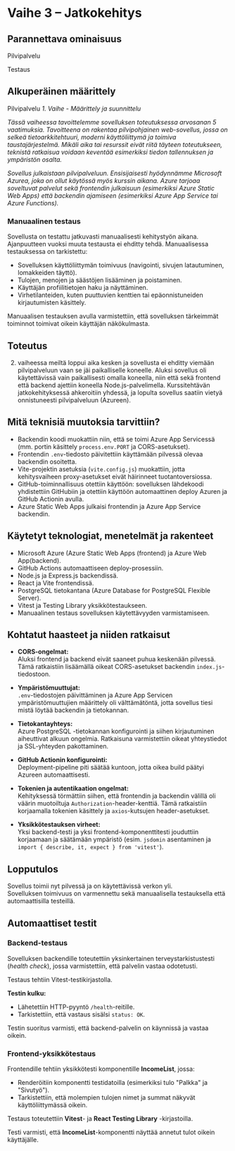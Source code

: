 # Vaihe 3 – Jatkokehitys

## Parannettava ominaisuus
Pilvipalvelu

Testaus

## Alkuperäinen määrittely

Pilvipalvelu
*1. Vaihe - Määrittely ja suunnittelu*

*Tässä vaiheessa tavoittelemme sovelluksen toteutuksessa arvosanan 5 vaatimuksia. Tavoitteena on rakentaa pilvipohjainen web-sovellus, jossa on selkeä tietoarkkitehtuuri, moderni käyttöliittymä ja toimiva taustajärjestelmä. Mikäli aika tai resurssit eivät riitä täyteen toteutukseen, teknistä ratkaisua voidaan keventää esimerkiksi tiedon tallennuksen ja ympäristön osalta.*

*Sovellus julkaistaan pilvipalveluun. Ensisijaisesti hyödynnämme Microsoft Azurea, joka on ollut käytössä myös kurssin aikana. Azure tarjoaa soveltuvat palvelut sekä frontendin julkaisuun (esimerkiksi Azure Static Web Apps) että backendin ajamiseen (esimerkiksi Azure App Service tai Azure Functions).*

### Manuaalinen testaus

Sovellusta on testattu jatkuvasti manuaalisesti kehitystyön aikana. Ajanpuutteen vuoksi muuta testausta ei ehditty tehdä. 
Manuaalisessa testauksessa on tarkistettu:

- Sovelluksen käyttöliittymän toimivuus (navigointi, sivujen latautuminen, lomakkeiden täyttö).
- Tulojen, menojen ja säästöjen lisääminen ja poistaminen.
- Käyttäjän profiilitietojen haku ja näyttäminen.
- Virhetilanteiden, kuten puuttuvien kenttien tai epäonnistuneiden kirjautumisten käsittely.

Manuaalisen testauksen avulla varmistettiin, että sovelluksen tärkeimmät toiminnot toimivat oikein käyttäjän näkökulmasta. 


## Toteutus
2. vaiheessa meiltä loppui aika kesken ja sovellusta ei ehditty viemään pilvipalveluun vaan se jäi paikalliselle koneelle. 
Aluksi sovellus oli käytettävissä vain paikallisesti omalla koneella, niin että sekä frontend että backend ajettiin koneella Node.js-palvelimella.
Kurssitehtävän jatkokehityksessä ahkeroitiin yhdessä, ja lopulta sovellus saatiin vietyä onnistuneesti pilvipalveluun (Azureen).

## Mitä teknisiä muutoksia tarvittiin?

- Backendin koodi muokattiin niin, että se toimi Azure App Servicessä (mm. portin käsittely `process.env.PORT` ja CORS-asetukset).
- Frontendin `.env`-tiedosto päivitettiin käyttämään pilvessä olevaa backendin osoitetta.
- Vite-projektin asetuksia (`vite.config.js`) muokattiin, jotta kehitysvaiheen proxy-asetukset eivät häirinneet tuotantoversiossa.
- GitHub-toiminnallisuus otettiin käyttöön: sovelluksen lähdekoodi yhdistettiin GitHubiin ja otettiin käyttöön automaattinen deploy Azuren ja GitHub Actionin avulla.
- Azure Static Web Apps julkaisi frontendin ja Azure App Service backendin.

## Käytetyt teknologiat, menetelmät ja rakenteet

- Microsoft Azure (Azure Static Web Apps (frontend) ja Azure Web App(backend).
- GitHub Actions automaattiseen deploy-prosessiin.
- Node.js ja Express.js backendissä.
- React ja Vite frontendissä.
- PostgreSQL tietokantana (Azure Database for PostgreSQL Flexible Server).
- Vitest ja Testing Library yksikkötestaukseen.
- Manuaalinen testaus sovelluksen käytettävyyden varmistamiseen.

## Kohtatut haasteet ja niiden ratkaisut

- **CORS-ongelmat:**  
  Aluksi frontend ja backend eivät saaneet puhua keskenään pilvessä. Tämä ratkaistiin lisäämällä oikeat CORS-asetukset backendin `index.js`-tiedostoon.

- **Ympäristömuuttujat:**  
  `.env`-tiedostojen päivittäminen ja Azure App Servicen ympäristömuuttujien määrittely oli välttämätöntä, jotta sovellus tiesi mistä löytää backendin ja tietokannan.

- **Tietokantayhteys:**  
  Azure PostgreSQL -tietokannan konfigurointi ja siihen kirjautuminen aiheuttivat alkuun ongelmia. Ratkaisuna varmistettiin oikeat yhteystiedot ja SSL-yhteyden pakottaminen.

- **GitHub Actionin konfigurointi:**  
  Deployment-pipeline piti säätää kuntoon, jotta oikea build päätyi Azureen automaattisesti.

- **Tokenien ja autentikaation ongelmat:**  
  Kehityksessä törmättiin siihen, että frontendin ja backendin välillä oli väärin muotoiltuja `Authorization`-header-kenttiä. Tämä ratkaistiin korjaamalla tokenien käsittely ja `axios`-kutsujen header-asetukset.

- **Yksikkötestauksen virheet:**  
  Yksi backend-testi ja yksi frontend-komponenttitesti jouduttiin korjaamaan ja säätämään ympäristö (esim. `jsdomin` asentaminen ja `import { describe, it, expect } from 'vitest'`).

## Lopputulos

Sovellus toimii nyt pilvessä ja on käytettävissä verkon yli.  
Sovelluksen toimivuus on varmennettu sekä manuaalisella testauksella että automaattisilla testeillä.


## Automaattiset testit

### Backend-testaus

Sovelluksen backendille toteutettiin yksinkertainen terveystarkistustesti (_health check_), jossa varmistettiin, että palvelin vastaa odotetusti.

Testaus tehtiin Vitest-testikirjastolla.

**Testin kulku:**

- Lähetettiin HTTP-pyyntö `/health`-reitille.
- Tarkistettiin, että vastaus sisälsi `status: OK`.

Testin suoritus varmisti, että backend-palvelin on käynnissä ja vastaa oikein.

### Frontend-yksikkötestaus

Frontendille tehtiin yksikkötesti komponentille **IncomeList**, jossa:

- Renderöitiin komponentti testidatoilla (esimerkiksi tulo "Palkka" ja "Sivutyö").
- Tarkistettiin, että molempien tulojen nimet ja summat näkyvät käyttöliittymässä oikein.

Testaus toteutettiin **Vitest**- ja **React Testing Library** -kirjastoilla.

Testi varmisti, että **IncomeList**-komponentti näyttää annetut tulot oikein käyttäjälle.



